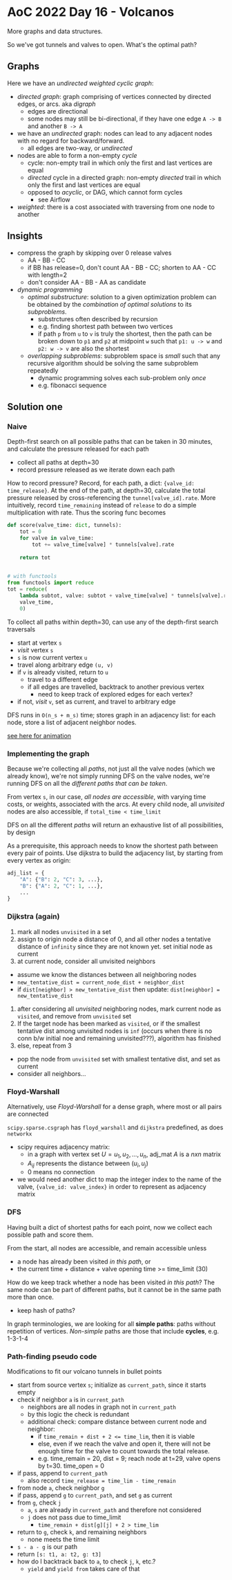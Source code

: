 # AoC 2022 Day 16 - Volcanos

More graphs and data structures.

So we've got tunnels and valves to open. What's the optimal path?

## Graphs

Here we have an *undirected weighted cyclic graph*:

- *directed graph*: graph comprising of vertices connected by directed edges, or arcs. aka *digraph*
  - edges are directional
  - some nodes may still be bi-directional, if they have one edge `A -> B` and another `B -> A`
- we have an *undirected* graph: nodes can lead to any adjacent nodes with no regard for backward/forward.
  - all edges are two-way, or *undirected*
- nodes are able to form a non-empty *cycle*
  - cycle: non-empty trail in which only the first and last vertices are equal
  - *directed* cycle in a directed graph: non-empty *directed* trail in which only the first and last vertices are equal
  - opposed to *acyclic*, or DAG, which cannot form cycles
    - see Airflow
- *weighted*: there is a cost associated with traversing from one node to another
    
## Insights

- compress the graph by skipping over 0 release valves
  - AA - BB - CC
  - if BB has release=0, don't count AA - BB - CC; shorten to AA - CC with length=2
  - don't consider AA - BB - AA as candidate
- *dynamic programming*
  - *optimal substructure*: solution to a given optimization problem can be obtained by the *combination of optimal solutions* to its *subproblems*.
    - substrctures often described by recursion
    - e.g. finding shortest path between two vertices
    - if path `p` from `u` to `v` is truly the shortest, then the path can be broken down to `p1` and `p2` at midpoint `w` such that `p1: u -> w` and `p2: w -> v` are also the shortest
  - *overlapping subproblems*: subproblem space is *small* such that any recursive algorithm should be solving the same subproblem repeatedly
    - dynamic programming solves each sub-problem only *once*
    - e.g. fibonacci sequence
  
## Solution one

### Naive

Depth-first search on all possible paths that can be taken in 30 minutes, and calculate the pressure released for each path

- collect all paths at depth=30
- record pressure released as we iterate down each path

How to record pressure? Record, for each path, a dict: `{valve_id: time_release}`. At the end of the path, at depth=30, calculate the total pressure released by cross-referencing the `tunnel[valve_id].rate`. More intuitively, record `time_remaining` instead of `release` to do a simple multiplication with rate. Thus the scoring func becomes

```py
def score(valve_time: dict, tunnels):
    tot = 0
    for valve in valve_time:
        tot += valve_time[valve] * tunnels[valve].rate
    
    return tot
    

# with functools
from functools import reduce
tot = reduce(
    lambda subtot, valve: subtot + valve_time[valve] * tunnels[valve].rate, 
    valve_time, 
    0)
```

To collect all paths within depth=30, can use any of the depth-first search traversals

- start at vertex `s`
- *visit* vertex `s`
- `s` is now current vertex `u`
- travel along arbitrary edge `(u, v)`
- if `v` is already visited, return to `u`
  - travel to a different edge
  - if all edges are travelled, backtrack to another previous vertex
    - need to keep track of explored edges for each vertex?
- if not, *visit* `v`, set as current, and travel to arbitrary edge

DFS runs in `O(n_s + m_s)` time; stores graph in an adjacency list: for each node, store a list of adjacent neighbor nodes.

[see here for animation](https://opendsa-server.cs.vt.edu/ODSA/Books/Everything/html/GraphTraversal.html)

### Implementing the graph

Because we're collecting all *paths*, not just all the valve nodes (which we already know), we're not simply running DFS on the valve nodes, we're running DFS on all the *different paths that can be taken*.

From vertex `s`, in our case, *all nodes are accessible*, with varying time costs, or weights, associated with the arcs. At every child node, all *unvisited* nodes are also accessible, if `total_time < time_limit` 

DFS on all the different *paths* will return an exhaustive list of all possibilities, by design

As a prerequisite, this approach needs to know the shortest path between every pair of points. Use dijkstra to build the adjacency list, by starting from every vertex as origin:

```py
adj_list = {
    "A": {"B": 2, "C": 3, ...},
    "B": {"A": 2, "C": 1, ...},
    ...
}
```

### Dijkstra (again)

1. mark all nodes `unvisited` in a set
1. assign to origin node a distance of 0, and all other nodes a tentative distance of `infinity` since they are not known yet. set initial node as current
1. at current node, consider all unvisited neighbors
  - assume we know the distances between all neighboring nodes
  - `new_tentative_dist = current_node_dist + neighbor_dist`
  - if `dist[neighbor] > new_tentative_dist` then update: `dist[neighbor] = new_tentative_dist`
1. after considering all *unvisited* neighboring nodes, mark current node as `visited`, and remove from `unvisited` set
1. If the target node has been marked as `visited`, or if the smallest tentative dist among unvisited nodes is `inf` (occurs when there is no conn b/w initial noe and remaining unvisited???), algorithm has finished
1. else, repeat from 3
  - pop the node from `unvisited` set with smallest tentative dist, and set as current
  - consider all neighbors...

### Floyd-Warshall

Alternatively, use *Floyd-Warshall* for a dense graph, where most or all pairs are connected

`scipy.sparse.csgraph` has `floyd_warshall` and `dijkstra` predefined, as does `networkx`

- scipy requires adjacency matrix:
  - in a graph with vertex set $U = {u_1, u_2, ..., u_n}$, adj_mat $A$ is a $n x n$ matrix
  - $A_{ij}$ represents the distance between $(u_i, u_j)$
  - 0 means no connection
- we would need another dict to map the integer index to the name of the valve, `{valve_id: valve_index}` in order to represent as adjacency matrix

### DFS

Having built a dict of shortest paths for each point, now we collect each possible path and score them.

From the start, all nodes are accessible, and remain accessible unless

- a node has already been visited *in this path*, or
- the current time + distance + valve opening time >= time_limit (30)

How do we keep track whether a node has been visited *in this path*? The same node can be part of different paths, but it cannot be in the same path more than once.

- keep hash of paths?

In graph terminologies, we are looking for all **simple paths**: paths without repetition of vertices. *Non-simple* paths are those that include **cycles**, e.g. 1-3-1-4

### Path-finding pseudo code

Modifications to fit our volcano tunnels in bullet points

- start from source vertex `s`; initialize as `current_path`, since it starts empty
- check if neighbor `a` is in `current_path`
  - neighbors are all nodes in graph not in `current_path`
  - by this logic the check is redundant
  - additional check: compare distance between current node and neighbor:
    - if `time_remain + dist + 2 <= time_lim`, then it is viable
    - else, even if we reach the valve and open it, there will not be enough time for the valve to count towards the total release.
    - e.g. time_remain = 20, dist = 9; reach node at t=29, valve opens by t=30. time_open = 0
- if pass, append to `current_path`
  - also record `time_release = time_lim - time_remain`
- from node `a`, check neighbor `g`
- if pass, append `g` to `current_path`, and set `g` as current
- from `g`, check `j`
  - `a`, `s` are already in `current_path` and therefore not considered
  - `j` does not pass due to time_limit
    - `time_remain + dist[g][j] + 2 > time_lim`
- return to `g`, check `k`, and remaining neighbors
  - none meets the time limit
- `s - a - g` is our path
- return `[s: t1, a: t2, g: t3]`
- how do I backtrack back to `a`, to check `j`, `k`, etc.?
  - `yield` and `yield from` takes care of that